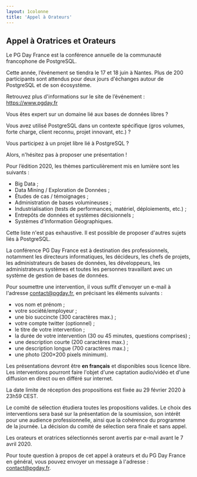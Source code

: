 ```yaml
---
layout: 1colonne
title: 'Appel à Orateurs'
---
```



<!--
<b>L'Appel à Orateurs est clos</b>
-->
    
<!--    
<h3><b>Prolongation Date limite des propositions.</b></h3>
<p>
La date limite de réception des propositions a été repoussée au 2 mars 2018 à 23h59 CEST
</p>
-->

## Appel à Oratrices et Orateurs 

Le PG Day France est la conférence annuelle de la communauté francophone de PostgreSQL.

Cette année, l’événement se tiendra le 17 et 18 juin à Nantes. 
Plus de 200 participants sont attendus pour deux jours d'échanges autour de PostgreSQL et de son écosystème.

Retrouvez plus d'informations sur le site de l’événement : https://www.pgday.fr

Vous êtes expert sur un domaine lié aux bases de données libres ? 

Vous avez utilisé PostgreSQL dans un contexte spécifique (gros volumes, forte charge, client reconnu, projet innovant, etc.) ? 

Vous participez à un projet libre lié à PostgreSQL ?

Alors, n'hésitez pas à proposer une présentation !

Pour l’édition 2020, les thèmes particulièrement mis en lumière sont les suivants :

* Big Data ;
* Data Mining / Exploration de Données ;
* Études de cas / témoignages ;
* Administration de bases volumineuses ;
* Industrialisation (tests de performances, matériel, déploiements, etc.) ;
* Entrepôts de données et systèmes décisionnels ;
* Systèmes d'Information Géographiques.

Cette liste n'est pas exhaustive. Il est possible de proposer d'autres sujets liés à PostgreSQL.

La conférence PG Day France est à destination des professionnels, notamment les directeurs informatiques, les décideurs, les
chefs de projets, les administrateurs de bases de données, les développeurs, les administrateurs systèmes et toutes les personnes
travaillant avec un système de gestion de bases de données.

Pour soumettre une intervention, il vous suffit d'envoyer un e-mail à l'adresse contact@pgday.fr, en précisant les éléments suivants :

* vos nom et prénom ;
* votre société/employeur ;
* une bio succincte (300 caractères max.) ;
* votre compte twitter (optionnel) ;
* le titre de votre intervention ;
* la durée de votre intervention (30 ou 45 minutes, questions comprises) ;
* une description courte (200 caractères max.) ;
* une description longue (700 caractères max.) ;
* une photo (200×200 pixels minimum).

Les présentations devront être **en français** et disponibles sous licence libre. 
Les interventions pourront faire l'objet d'une captation audio/vidéo et d'une diffusion en direct ou en différé sur internet.

La date limite de réception des propositions est fixée au 29 février 2020 à 23h59 CEST.

Le comité de sélection étudiera toutes les propositions valides. Le choix des interventions sera basé sur la présentation de la 
soumission, son intérêt pour une audience professionnelle, ainsi que la cohérence du programme de la journée. La décision du 
comité de sélection sera finale et sans appel.

Les orateurs et oratrices sélectionnés seront avertis par e-mail avant le 7 avril 2020.

Pour toute question à propos de cet appel à orateurs et du PG Day France en général, vous pouvez envoyer un message à l'adresse : contact@pgday.fr.



